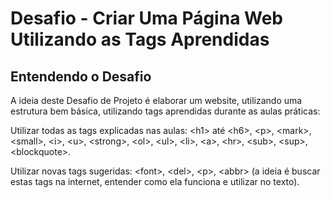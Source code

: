 #  Desafio - Criar Uma Página Web Utilizando as Tags Aprendidas

## Entendendo o Desafio
 
A ideia deste Desafio de Projeto é elaborar um website, utilizando uma estrutura bem básica, utilizando tags aprendidas durante as aulas práticas:
 
Utilizar todas as tags explicadas nas aulas: \<h1> até \<h6>, \<p>, \<mark>, \<small>, \<i>, \<u>, \<strong>, \<ol>, \<ul>, \<li>, \<a>, \<hr>, \<sub>, \<sup>, \<blockquote>.

Utilizar novas tags sugeridas: \<font>, \<del>, \<p>, \<abbr> (a ideia é buscar estas tags na internet, entender como ela funciona e utilizar no texto).
